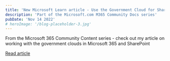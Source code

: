 ```yaml
---
title: 'New Microsoft Learn article - Use the Government Cloud for SharePoint and Microsoft 365'
description: 'Part of the Microsoft.com M365 Community Docs series'
pubDate: 'Nov 14 2022'
# heroImage: '/blog-placeholder-3.jpg'
---
```


From the Microsoft 365 Community Content series - check out my article on working with the government clouds in Microsoft 365 and SharePoint

<a href="https://learn.microsoft.com/en-us/microsoft-365/community/government-cloud" target="_blank">Read article</a>
